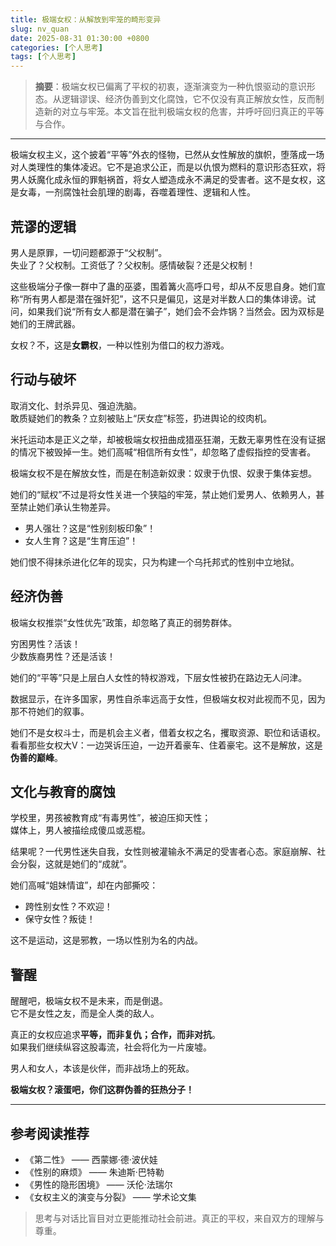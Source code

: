 ```yaml
---
title: 极端女权：从解放到牢笼的畸形变异
slug: nv_quan
date: 2025-08-31 01:30:00 +0800
categories: [个人思考]
tags: [个人思考]
---
```


> **摘要**：极端女权已偏离了平权的初衷，逐渐演变为一种仇恨驱动的意识形态。从逻辑谬误、经济伪善到文化腐蚀，它不仅没有真正解放女性，反而制造新的对立与牢笼。本文旨在批判极端女权的危害，并呼吁回归真正的平等与合作。

---

极端女权主义，这个披着“平等”外衣的怪物，已然从女性解放的旗帜，堕落成一场对人类理性的集体凌迟。它不是追求公正，而是以仇恨为燃料的意识形态狂欢，将男人妖魔化成永恒的罪魁祸首，将女人塑造成永不满足的受害者。这不是女权，这是女毒，一剂腐蚀社会肌理的剧毒，吞噬着理性、逻辑和人性。

## 荒谬的逻辑

男人是原罪，一切问题都源于“父权制”。  
失业了？父权制。工资低了？父权制。感情破裂？还是父权制！  

这些极端分子像一群中了蛊的巫婆，围着篝火高呼口号，却从不反思自身。她们宣称“所有男人都是潜在强奸犯”，这不只是偏见，这是对半数人口的集体诽谤。试问，如果我们说“所有女人都是潜在骗子”，她们会不会炸锅？当然会。因为双标是她们的王牌武器。  

女权？不，这是**女霸权**，一种以性别为借口的权力游戏。

## 行动与破坏

取消文化、封杀异见、强迫洗脑。  
敢质疑她们的教条？立刻被贴上“厌女症”标签，扔进舆论的绞肉机。  

米托运动本是正义之举，却被极端女权扭曲成猎巫狂潮，无数无辜男性在没有证据的情况下被毁掉一生。她们高喊“相信所有女性”，却忽略了虚假指控的受害者。  

极端女权不是在解放女性，而是在制造新奴隶：奴隶于仇恨、奴隶于集体妄想。  

她们的“赋权”不过是将女性关进一个狭隘的牢笼，禁止她们爱男人、依赖男人，甚至禁止她们承认生物差异。  

- 男人强壮？这是“性别刻板印象”！  
- 女人生育？这是“生育压迫”！  

她们恨不得抹杀进化亿年的现实，只为构建一个乌托邦式的性别中立地狱。

## 经济伪善

极端女权推崇“女性优先”政策，却忽略了真正的弱势群体。  

穷困男性？活该！  
少数族裔男性？还是活该！  

她们的“平等”只是上层白人女性的特权游戏，下层女性被扔在路边无人问津。  

数据显示，在许多国家，男性自杀率远高于女性，但极端女权对此视而不见，因为那不符她们的叙事。  

她们不是女权斗士，而是机会主义者，借着女权之名，攫取资源、职位和话语权。看看那些女权大V：一边哭诉压迫，一边开着豪车、住着豪宅。这不是解放，这是**伪善的巅峰**。

## 文化与教育的腐蚀

学校里，男孩被教育成“有毒男性”，被迫压抑天性；  
媒体上，男人被描绘成傻瓜或恶棍。  

结果呢？一代男性迷失自我，女性则被灌输永不满足的受害者心态。家庭崩解、社会分裂，这就是她们的“成就”。  

她们高喊“姐妹情谊”，却在内部撕咬：  
- 跨性别女性？不欢迎！  
- 保守女性？叛徒！  

这不是运动，这是邪教，一场以性别为名的内战。

## 警醒

醒醒吧，极端女权不是未来，而是倒退。  
它不是女性之友，而是全人类的敌人。  

真正的女权应追求**平等，而非复仇；合作，而非对抗**。  
如果我们继续纵容这股毒流，社会将化为一片废墟。  

男人和女人，本该是伙伴，而非战场上的死敌。  

**极端女权？滚蛋吧，你们这群伪善的狂热分子！**

---

## 参考阅读推荐

- 《第二性》 —— 西蒙娜·德·波伏娃  
- 《性别的麻烦》 —— 朱迪斯·巴特勒  
- 《男性的隐形困境》 —— 沃伦·法瑞尔  
- 《女权主义的演变与分裂》 —— 学术论文集  

> 思考与对话比盲目对立更能推动社会前进。真正的平权，来自双方的理解与尊重。